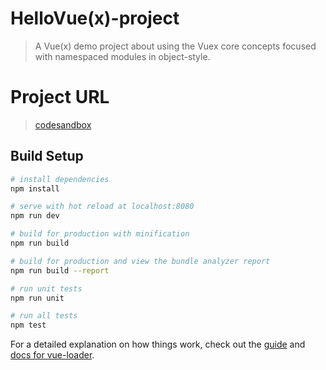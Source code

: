 # HelloVue(x)-project

> A Vue(x) demo project about using the Vuex core concepts focused with namespaced modules in object-style.

# Project URL

> [codesandbox](https://codesandbox.io/s/github/ivopauly/HelloVuex)

## Build Setup

``` bash
# install dependencies
npm install

# serve with hot reload at localhost:8080
npm run dev

# build for production with minification
npm run build

# build for production and view the bundle analyzer report
npm run build --report

# run unit tests
npm run unit

# run all tests
npm test
```

For a detailed explanation on how things work, check out the [guide](http://vuejs-templates.github.io/webpack/) and [docs for vue-loader](http://vuejs.github.io/vue-loader).
